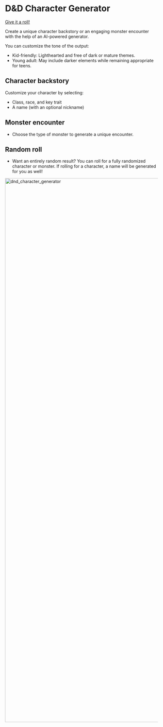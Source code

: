 # D&D Character Generator

<a href="https://dnd-character-backstory-generator.vercel.app/character" target="_blank">Give it a roll!</a>

Create a unique character backstory or an engaging monster encounter with the help of an AI-powered generator.

You can customize the tone of the output:

- Kid-friendly: Lighthearted and free of dark or mature themes.
- Young adult: May include darker elements while remaining appropriate for teens.

## Character backstory

Customize your character by selecting:

- Class, race, and key trait
- A name (with an optional nickname)

## Monster encounter

- Choose the type of monster to generate a unique encounter.

## Random roll

- Want an entirely random result? You can roll for a fully randomized character or monster. If rolling for a character, a name will be generated for you as well!

<img width="1791" alt="dnd_character_generator" src="https://github.com/user-attachments/assets/1542cf08-19af-4fe2-b025-157313f16d41" />
